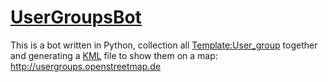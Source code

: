 # [UserGroupsBot](https://wiki.openstreetmap.org/wiki/User:UserGroupsBot)

This is a bot written in Python, collection all [Template:User_group](https://wiki.openstreetmap.org/wiki/Template:User_group) together 
and generating a [KML](https://wiki.openstreetmap.org/wiki/KML) file to show them on a map: http://usergroups.openstreetmap.de
